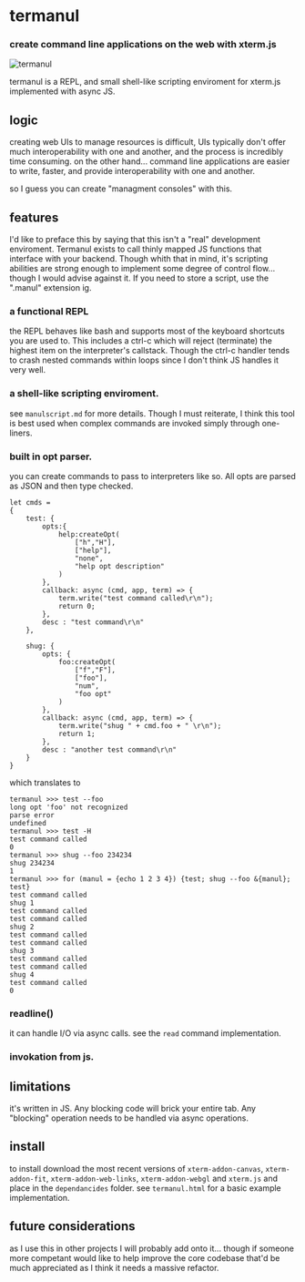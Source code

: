 # termanul
### create command line applications on the web with xterm.js

![termanul](https://media.discordapp.net/attachments/850595806045405228/1168381045217955940/image.png?ex=65518ea4&is=653f19a4&hm=a7c2a708ebb6bea3826bceaca6328646ef1b42b5093f603d7b66007d788cb086&=&width=901&height=375)

termanul is a REPL, and small shell-like scripting enviroment for xterm.js implemented with async JS.

## logic

creating web UIs to manage resources is difficult, UIs typically don't offer much interoperability with one and another, and the process is incredibly time consuming. 
on the other hand... command line applications are easier to write, faster, and provide interoperability with one and another.

so I guess you can create "managment consoles" with this.

## features

I'd like to preface this by saying that this isn't a "real" development enviroment. Termanul exists to call thinly mapped JS functions that interface with your backend. Though whith that in mind, it's scripting abilities are strong enough to implement some degree of control flow... though I would advise against it. If you need to store a script, use the ".manul" extension ig. 

### a functional REPL

the REPL behaves like bash and supports most of the keyboard shortcuts you are used to. This includes a ctrl-c which will reject (terminate) the highest item on the interpreter's callstack. Though the ctrl-c handler tends to crash nested commands within loops since I don't think JS handles it very well.

### a shell-like scripting enviroment.

see `manulscript.md` for more details. Though I must reiterate, I think this tool is best used when complex commands are invoked simply through one-liners.

### built in opt parser.

you can create commands to pass to interpreters like so. All opts are parsed as JSON and then type checked.

```
let cmds = 
{
    test: {
        opts:{
            help:createOpt(
                ["h","H"],
                ["help"],
                "none",
                "help opt description"
            )
        },
        callback: async (cmd, app, term) => {
            term.write("test command called\r\n");
            return 0;
        },
        desc : "test command\r\n"
    },

    shug: {
        opts: {
            foo:createOpt(
                ["f","F"],
                ["foo"],
                "num",
                "foo opt"
            )
        },
        callback: async (cmd, app, term) => {
            term.write("shug " + cmd.foo + " \r\n");
            return 1;
        },
        desc : "another test command\r\n"
    }
}
```

which translates to 

```
termanul >>> test --foo
long opt 'foo' not recognized
parse error
undefined
termanul >>> test -H
test command called
0
termanul >>> shug --foo 234234
shug 234234 
1
termanul >>> for (manul = {echo 1 2 3 4}) {test; shug --foo &{manul}; test}
test command called
shug 1 
test command called
test command called
shug 2 
test command called
test command called
shug 3 
test command called
test command called
shug 4 
test command called
0
```

### readline()

it can handle I/O via async calls. see the `read` command implementation.

### invokation from js.


 
## limitations

it's written in JS. Any blocking code will brick your entire tab. Any "blocking" operation needs to be handled via async operations. 
 
## install

to install download the most recent versions of `xterm-addon-canvas`, `xterm-addon-fit`, `xterm-addon-web-links`, `xterm-addon-webgl` and `xterm.js` and place in the `dependancides` folder. see `termanul.html` for a basic example implementation.

## future considerations

as I use this in other projects I will probably add onto it... though if someone more competant would like to help improve the core codebase that'd be much appreciated as I think it needs a massive refactor.